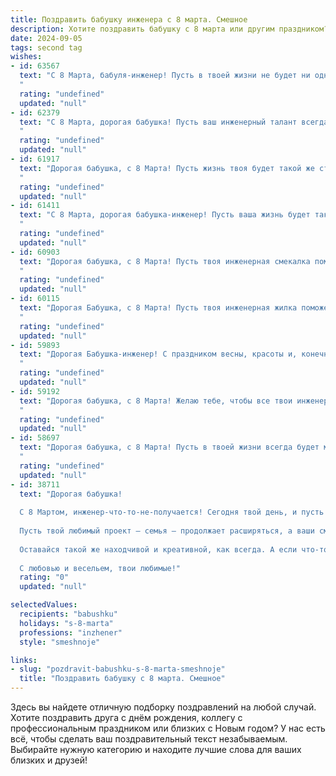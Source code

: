 ```yaml
---
title: Поздравить бабушку инженера с 8 марта. Смешное
description: Хотите поздравить бабушку с 8 марта или другим праздником? Наш ИИ создаст незабываемое поздравление, а вы обязательно выделитесь среди других.  
date: 2024-09-05
tags: second tag
wishes:
- id: 63567
  text: "С 8 Марта, бабуля-инженер! Пусть в твоей жизни не будет ни одного сбоя, только стабильная работа всех систем и вечный источник позитива, который ты сама и генерируешь! 😜
  "
  rating: "undefined"
  updated: "null"
- id: 62379
  text: "С 8 Марта, дорогая бабушка! Пусть ваш инженерный талант всегда работает на вас, а все ваши проекты (даже если это тортики!) получаются просто блестящими! 😜
  "
  rating: "undefined"
  updated: "null"
- id: 61917
  text: "Дорогая бабушка, с 8 Марта! Пусть жизнь твоя будет такой же стабильной и надежной, как проект, разработанный лучшим инженером в мире! Пусть твой день будет наполнен радостью, цветами и тортом, а не чертежами и схемами! 🎉
  "
  rating: "undefined"
  updated: "null"
- id: 61411
  text: "С 8 Марта, дорогая бабушка-инженер! Пусть ваша жизнь будет такой же яркой и стабильной, как схема идеального моста, а ваши изобретения - такими же полезными, как умная стиральная машина!
  "
  rating: "undefined"
  updated: "null"
- id: 60903
  text: "Дорогая бабушка, с 8 Марта! Пусть твоя инженерная смекалка помогает тебе находить решения всех жизненных задач, а изобретательский талант - радовать нас новыми шедеврами домашнего хозяйства!  😄
  "
  rating: "undefined"
  updated: "null"
- id: 60115
  text: "Дорогая Бабушка, с 8 Марта! Пусть твоя инженерная жилка поможет тебе изобрести способ сделать так, чтобы весна длилась вечно, а мы все время могли пользоваться твоими вкусными пирожками! 😉
  "
  rating: "undefined"
  updated: "null"
- id: 59893
  text: "Дорогая Бабушка-инженер! С праздником весны, красоты и, конечно же, инженерных подвигов! Пусть твоё конструкторское мышление никогда не даёт сбоя, а креативность и изобретательность вдохновляют на новые идеи! С 8 Марта! 😉
  "
  rating: "undefined"
  updated: "null"
- id: 59192
  text: "Дорогая бабушка, с 8 Марта! Желаю тебе, чтобы все твои инженерные задумки воплощались в жизнь, а дом был заполнен не только чертежами, но и радостью, цветами и вкусным тортом! 😄😁
  "
  rating: "undefined"
  updated: "null"
- id: 58697
  text: "Дорогая бабушка, с 8 Марта! Пусть в твоей жизни всегда будет место для новых инженерных шедевров, а все болты и гайки поддаются легко и без усилий! 🎉
  "
  rating: "undefined"
  updated: "null"
- id: 38711
  text: "Дорогая бабушка!
  
  С 8 Мартом, инженер-что-то-не-получается! Сегодня твой день, и пусть даже в схемах жизни иногда случаются сбои, ты всегда находишь путь к идеальному решению!
  
  Пусть твой любимый проект — семья — продолжает расширяться, а ваши смех и радость будут в каждом чертеже! Желаю, чтобы каждый новый день приносил больше вдохновения, чем любые чертежи, и чтобы жизнь была такой же яркой, как сварочный шов на вашем самом любимом инструменте!
  
  Оставайся такой же находчивой и креативной, как всегда. А если что-то пойдет не так — просто перерисуй это в виде цветка!
  
  С любовью и весельем, твои любимые!"
  rating: "0"
  updated: "null"

selectedValues:
  recipients: "babushku"
  holidays: "s-8-marta"
  professions: "inzhener"
  style: "smeshnoje"

links:
- slug: "pozdravit-babushku-s-8-marta-smeshnoje"
  title: "Поздравить бабушку с 8 марта. Смешное"
---
```


Здесь вы найдете отличную подборку поздравлений на любой случай. 
Хотите поздравить друга с днём рождения, коллегу с профессиональным праздником или близких с Новым годом? У нас есть всё, чтобы сделать ваш поздравительный текст незабываемым. Выбирайте нужную категорию и находите лучшие слова для ваших близких и друзей!
